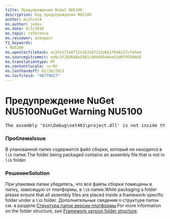 ```yaml
---
title: Предупреждение NuGet NU5100
description: Код предупреждения NU5100
author: mishra14
ms.author: jodou
ms.date: 8/3/2018
ms.topic: reference
ms.reviewer: anangaur
f1_keywords:
- NU5100
ms.openlocfilehash: ac2fe171e8712e1831bf322d6b1f048127cfd4ed
ms.sourcegitcommit: ee6c3f203648a5561c809db54ebeb1d0f0598b68
ms.translationtype: MT
ms.contentlocale: ru-RU
ms.lasthandoff: 01/26/2021
ms.locfileid: "98779627"
---
```

# <a name="nuget-warning-nu5100"></a><span data-ttu-id="8f38d-103">Предупреждение NuGet NU5100</span><span class="sxs-lookup"><span data-stu-id="8f38d-103">NuGet Warning NU5100</span></span>
<pre>The assembly 'bin\Debug\net461\project.dll' is not inside the 'lib' folder and hence it won't be added as a reference when the package is installed into a project. Move it into the 'lib' folder if it needs to be referenced.</pre>

### <a name="issue"></a><span data-ttu-id="8f38d-104">Проблема</span><span class="sxs-lookup"><span data-stu-id="8f38d-104">Issue</span></span>

<span data-ttu-id="8f38d-105">В упакованной папке содержится файл сборки, который не находится в `lib` папке.</span><span class="sxs-lookup"><span data-stu-id="8f38d-105">The folder being packaged contains an assembly file that is not in `lib` folder.</span></span>


### <a name="solution"></a><span data-ttu-id="8f38d-106">Решение</span><span class="sxs-lookup"><span data-stu-id="8f38d-106">Solution</span></span>

<span data-ttu-id="8f38d-107">При упаковке папки убедитесь, что все файлы сборки помещены в папку, зависящую от платформы, в `lib` папке.</span><span class="sxs-lookup"><span data-stu-id="8f38d-107">While packaging a folder please ensure that all assembly files are placed inside a framework-specific folder under a `lib` folder.</span></span> <span data-ttu-id="8f38d-108">Дополнительные сведения о структуре папок см. в разделе [Структура папок версии платформы](../../create-packages/supporting-multiple-target-frameworks.md#framework-version-folder-structure).</span><span class="sxs-lookup"><span data-stu-id="8f38d-108">For more information on the folder structure, see [Framework version folder structure](../../create-packages/supporting-multiple-target-frameworks.md#framework-version-folder-structure).</span></span>


